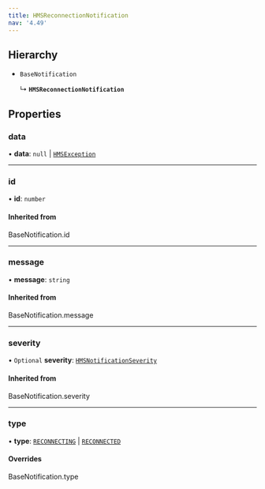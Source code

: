 ```yaml
---
title: HMSReconnectionNotification
nav: '4.49'
---
```


## Hierarchy

- `BaseNotification`

  ↳ **`HMSReconnectionNotification`**

## Properties

### data

• **data**: `null` \| [`HMSException`](/api-reference/javascript/v2/interfaces/HMSException)

---

### id

• **id**: `number`

#### Inherited from

BaseNotification.id

---

### message

• **message**: `string`

#### Inherited from

BaseNotification.message

---

### severity

• `Optional` **severity**: [`HMSNotificationSeverity`](/api-reference/javascript/v2/enums/HMSNotificationSeverity)

#### Inherited from

BaseNotification.severity

---

### type

• **type**: [`RECONNECTING`](/api-reference/javascript/v2/enums/HMSNotificationTypes#reconnecting) \| [`RECONNECTED`](/api-reference/javascript/v2/enums/HMSNotificationTypes#reconnected)

#### Overrides

BaseNotification.type
